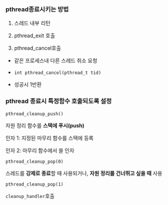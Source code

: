 ### pthread종료시키는 방법

1. 스레드 내부 리턴

2. pthread_exit 호출

3. pthread_cancel호출
- 같은 프로세스내 다른 스레드 취소 요청

- `int pthread_cancel(pthread_t tid)`

- 성공시 1반환



### pthread 종료시 특정함수 호출되도록 설정

`pthread_cleanup_push()`

자원 정리 함수를 **스택에 푸시(push)**

인자 1:   지정된 마무리 함수를 스택에 등록

인자 2: 마무리 함수에서 쓸 인자



`pthread_cleanup_pop(0)`

스레드를 **강제로 종료**할 때 사용되거나, **자원 정리를 건너뛰고 싶을 때** 사용

`pthread_cleanup_pop(1)`

`cleanup_handler`호출


